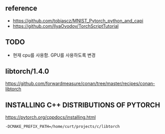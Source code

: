 ## reference
- https://github.com/tobiascz/MNIST_Pytorch_python_and_capi
- https://github.com/IlyaOvodov/TorchScriptTutorial

## TODO
- 현재 cpu를 사용함. GPU를 사용하도록 변경

## libtorch/1.4.0
https://github.com/forwardmeasure/conan/tree/master/recipes/conan-libtorch

## INSTALLING C++ DISTRIBUTIONS OF PYTORCH
https://pytorch.org/cppdocs/installing.html

    -DCMAKE_PREFIX_PATH=/home/curt/projects/c/libtorch
    
    
   